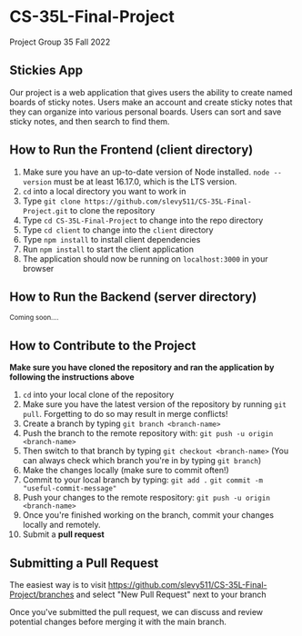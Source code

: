 # CS-35L-Final-Project
Project Group 35 Fall 2022

## Stickies App
Our project is a web application that gives users the ability to create named boards of sticky notes. Users make an account and create sticky notes that they can organize into various personal boards. Users can sort and save sticky notes, and then search to find them.

## How to Run the Frontend (client directory)
1. Make sure you have an up-to-date version of Node installed. `node --version` must be at least 16.17.0, which is the LTS version.
2. `cd` into a local directory you want to work in
3. Type `git clone https://github.com/slevy511/CS-35L-Final-Project.git` to clone the repository
4. Type `cd CS-35L-Final-Project` to change into the repo directory
5. Type `cd client` to change into the `client` directory
6. Type `npm install` to install client dependencies
7. Run `npm install` to start the client application
8. The application should now be running on `localhost:3000` in your browser

## How to Run the Backend (server directory)
<sub>Coming soon....</sub>

## How to Contribute to the Project
**Make sure you have cloned the repository and ran the application by following the instructions above**
1. `cd` into your local clone of the repository
2. Make sure you have the latest version of the repository by running `git pull`. Forgetting to do so may result in merge conflicts!
3. Create a branch by typing `git branch <branch-name>`
4. Push the branch to the remote repository with: `git push -u origin <branch-name>`
5. Then switch to that branch by typing `git checkout <branch-name>` (You can always check which branch you're in by typing `git branch`)
6. Make the changes locally (make sure to commit often!)
7. Commit to your local branch by typing:
    `git add .`
    `git commit -m "useful-commit-message"`
8. Push your changes to the remote respository:
    `git push -u origin <branch-name>`
9. Once you're finished working on the branch, commit your changes locally and remotely.
10. Submit a **pull request**

## Submitting a Pull Request
The easiest way is to visit 
https://github.com/slevy511/CS-35L-Final-Project/branches
and select "New Pull Request" next to your branch

Once you've submitted the pull request, we can discuss and review potential changes before merging it with the main branch.

